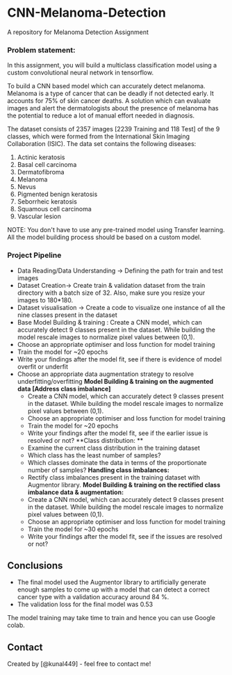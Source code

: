# CNN-Melanoma-Detection
A repository for Melanoma Detection Assignment



### Problem statement: 
In this assignment, you will build a multiclass classification model using a custom convolutional neural network in tensorflow. 

To build a CNN based model which can accurately detect melanoma. Melanoma is a type of cancer that can be deadly if not detected early. It accounts for 75% of skin cancer deaths. A solution which can evaluate images and alert the dermatologists about the presence of melanoma has the potential to reduce a lot of manual effort needed in diagnosis.


The dataset consists of 2357 images [2239 Training and 118 Test] of the 9 classes, which were formed from the International Skin Imaging Collaboration (ISIC). The data set contains the following diseases:

1. Actinic keratosis
2. Basal cell carcinoma
3. Dermatofibroma
4. Melanoma
5. Nevus
6. Pigmented benign keratosis
7. Seborrheic keratosis
8. Squamous cell carcinoma
9. Vascular lesion
 

NOTE: You don't have to use any pre-trained model using Transfer learning. All the model building process should be based on a custom model.

 

### Project Pipeline
- Data Reading/Data Understanding → Defining the path for train and test images 
- Dataset Creation→ Create train & validation dataset from the train directory with a batch size of 32. Also, make sure you resize your images to 180*180.
- Dataset visualisation → Create a code to visualize one instance of all the nine classes present in the dataset 
- Base Model Building & training : 
    Create a CNN model, which can accurately detect 9 classes present in the dataset. While building the model rescale images to normalize pixel values between (0,1).
- Choose an appropriate optimiser and loss function for model training
- Train the model for ~20 epochs
- Write your findings after the model fit, see if there is evidence of model overfit or underfit
- Choose an appropriate data augmentation strategy to resolve underfitting/overfitting 
**Model Building & training on the augmented data [Address class imbalance]**
  - Create a CNN model, which can accurately detect 9 classes present in the dataset. While building the model rescale images to normalize pixel values between (0,1).
  - Choose an appropriate optimiser and loss function for model training
  - Train the model for ~20 epochs
  - Write your findings after the model fit, see if the earlier issue is resolved or not?
**Class distribution: **
  - Examine the current class distribution in the training dataset 
  - Which class has the least number of samples?
  - Which classes dominate the data in terms of the proportionate number of samples?
**Handling class imbalances:** 
  - Rectify class imbalances present in the training dataset with Augmentor library.
**Model Building & training on the rectified class imbalance data & augmentation:**
  - Create a CNN model, which can accurately detect 9 classes present in the dataset. While building the model rescale images to normalize pixel values between (0,1).
  - Choose an appropriate optimiser and loss function for model training
  - Train the model for ~30 epochs
  - Write your findings after the model fit, see if the issues are resolved or not?
 
## Conclusions
- The final model used the Augmentor library to artificially generate enough samples to come up with a model that can detect a correct cancer type with a validation accuracy around 84 %. 
- The validation loss for the final model was 0.53

 

The model training may take time to train and hence you can use Google colab.


## Contact
Created by [@kunal449] - feel free to contact me!